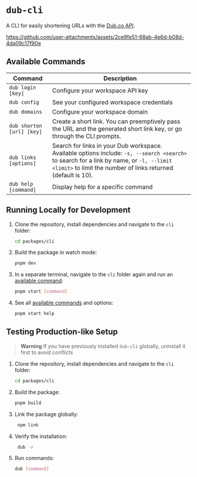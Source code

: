 # `dub-cli`

A CLI for easily shortening URLs with the [Dub.co API](https://dub.co/api).

https://github.com/user-attachments/assets/2ce9fe51-68ab-4e6d-b08d-4da09c17f90e

## Available Commands

| Command                   | Description                                                                                                                                                                                              |
| ------------------------- | -------------------------------------------------------------------------------------------------------------------------------------------------------------------------------------------------------- |
| `dub login [key]`         | Configure your workspace API key                                                                                                                                                                         |
| `dub config`              | See your configured workspace credentials                                                                                                                                                                |
| `dub domains`             | Configure your workspace domain                                                                                                                                                                          |
| `dub shorten [url] [key]` | Create a short link. You can preemptively pass the URL and the generated short link key, or go through the CLI prompts.                                                                                  |
| `dub links [options]`     | Search for links in your Dub workspace. Available options include: `-s, --search <search>` to search for a link by name, or `-l, --limit <limit>` to limit the number of links returned (default is 10). |
| `dub help [command]`      | Display help for a specific command                                                                                                                                                                      |

## Running Locally for Development

1. Clone the repository, install dependencies and navigate to the `cli` folder:
   ```bash
   cd packages/cli
   ```
2. Build the package in watch mode:
   ```bash
   pnpm dev
   ```
3. In a separate terminal, navigate to the `cli` folder again and run an [available command](#available-commands):
   ```bash
   pnpm start [command]
   ```
4. See all [available commands](#available-commands) and options:
   ```bash
   pnpm start help
   ```

## Testing Production-like Setup

> **Warning**
> If you have previously installed `dub-cli` globally, uninstall it first to avoid conflicts

1. Clone the repository, install dependencies and navigate to the `cli` folder:
   ```bash
   cd packages/cli
   ```
2. Build the package:
   ```bash
   pnpm build
   ```
3. Link the package globally:
   ```bash
    npm link
   ```
4. Verify the installation:
   ```bash
    dub -v
   ```
5. Run commands:
   ```bash
   dub [command]
   ```
